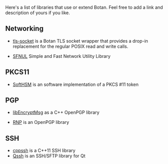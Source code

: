 Here's a list of libraries that use or extend Botan. Feel free to add a link and description of yours if you like.

Networking
--------------------------

* [tls-socket](https://github.com/theom/tls-socket) is a Botan TLS socket wrapper that provides a drop-in replacement for the regular POSIX read and write calls.

* [SFNUL](https://github.com/binary1248/SFNUL) Simple and Fast Network Utility Library

PKCS11
------------------

* [SoftHSM](https://www.opendnssec.org/softhsm) is an software implementation of a PKCS #11 token

PGP
---------

* [libEncryptMsg](https://github.com/evpo/libencryptmsg) as a C++ OpenPGP library

* [RNP](https://github.com/riboseinc/rnp) is an OpenPGP library

SSH
-------

* [cppssh](https://github.com/cdesjardins/cppssh) is a C++11 SSH library 
* [Qssh](https://github.com/lvklabs/Qssh) is an SSH/SFTP library for Qt
